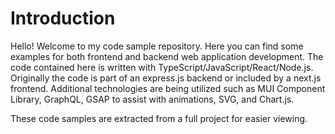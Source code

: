 # Introduction

Hello! Welcome to my code sample repository. Here you can find some examples for both frontend and backend web application development. The code contained here is written with TypeScript/JavaScript/React/Node.js. Originally the code is part of an express.js backend or included by a next.js frontend. Additional technologies are being utilized such as MUI Component Library, GraphQL, GSAP to assist with animations, SVG, and Chart.js. 

These code samples are extracted from a full project for easier viewing.
